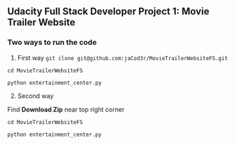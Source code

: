 ## Udacity Full Stack Developer Project 1: Movie Trailer Website


### Two ways to run the code

1. First way
` git clone git@github.com:jaCod3r/MovieTrailerWebsiteFS.git `
 
 `cd MovieTrailerWebsiteFS`
 
 `python entertainment_center.py`


2. Second way

Find **Download Zip** near top right corner

` cd MovieTrailerWebsiteFS `

` python entertainment_center.py `
